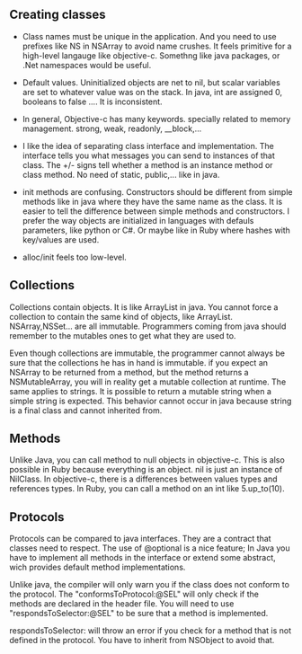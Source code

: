 Creating classes
----------------
- Class names must be unique in the application. And you need to use prefixes like NS in NSArray to avoid name crushes.
It feels primitive for a high-level langauge like objective-c. Somethng like java packages, or .Net namespaces would be 
useful.

- Default values. Uninitialized objects are net to nil, but scalar variables are set to whatever value was on the stack.
  In java, int are assigned 0, booleans to false .... It is inconsistent.

- In general, Objective-c has many keywords. specially related to memory management. strong, weak, readonly, __block,...
- I like the idea of separating class interface and implementation. The interface tells you what messages you can send 
  to instances of that class. The +/- signs tell whether a method is an instance method or class method. No need of static,
  public,... like in java.

- init methods are confusing. Constructors should be different from simple methods like in java where they have the same
  name as the class. It is easier to tell the difference between simple methods and constructors. I prefer the way objects
  are initialized in languages with defauls parameters, like python or C#. Or maybe like in Ruby where hashes with key/values
  are used.

- alloc/init feels too low-level. 

Collections
------------
Collections contain objects. It is like ArrayList<Object> in java. You cannot force a collection to contain the same kind
of objects, like ArrayList<String>. NSArray,NSSet... are all immutable. Programmers coming from java should remember to the
mutables ones to get what they are used to.

Even though collections are immutable, the programmer cannot always be sure that the collections he has in hand is immutable.
if you expect an NSArray to be returned from a method, but the method returns a NSMutableArray, you will in reality get
a mutable collection at runtime. The same applies to strings. It is possible to return a mutable string when a simple string 
is expected. This behavior cannot occur in java because string is a final class and cannot inherited from.

Methods
-------
Unlike Java, you can call method to null objects in objective-c. This is also possible in Ruby because everything is an 
object. nil is just an instance of NilClass. In objective-c, there is a differences between values types and references types.
In Ruby, you can call a method on an int like 5.up_to(10).


Protocols
----------
Protocols can be compared to java interfaces. They are a contract that classes need to respect. 
The use of @optional is a nice feature; In Java you have to implement all methods in the interface or extend some 
abstract, wich provides default method implementations.

Unlike java, the compiler will only warn you if the class does not conform to the protocol. 
The "conformsToProtocol:@SEL" will only check if the methods are declared in the header file. You will need to use 
"respondsToSelector:@SEL" to be sure that a method is implemented.

respondsToSelector: will throw an error if you check for a method that is not defined in the protocol. You have to inherit
from NSObject to avoid that.


